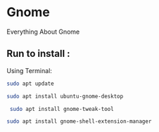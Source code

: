# Gnome
Everything About Gnome


## Run to install :

Using Terminal:

```bash
sudo apt update
```

```bash
sudo apt install ubuntu-gnome-desktop
```

```bash
 sudo apt install gnome-tweak-tool
```

```bash
sudo apt install gnome-shell-extension-manager
```

